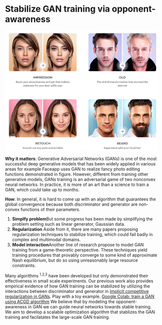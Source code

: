 # Stabilize GAN training via opponent-awareness


![Technique behind Faceapp](figs/Picture1.png)


**Why it matters**: Generative Adversarial Networks (GANs) is one of the most successful deep generative models that has been widely applied in various areas for example Faceapp uses GAN to realize fancy photo editing functions demonstrated in figure. However, different from training other generative models, GANs training is an adversarial game of two nonconvex neural networks.  In practice, it is more of an art than a science to train a GAN, which could take up to months.

**How**: In general, it is hard to come up with an algorithm that guarantees the global convergence because both discriminator and generator are non-convex functions of their parameters. 
1. **Simplfy problem**But some progress has been made by simplifying the problem setting such as linear generator, Gaussian data. 
2. **Regularization** Aside from it, there are many papers proposing regularization techniques to stabilize training, which could fail badly in complex and multimodal domains. 
3. **Model interaction**Another line of research propose to model GAN training from a game-theoretic perspective. These techniques yield training procedures that provably converge to some kind of approximate Nash equilibrium, but do so using unreasonably large resource constraints. 

Many algorithms <sup>1,2,3</sup> have been developed but only demonstrated their effectiveness in small scale experiments. 
Our previous work also provides empirical evidence of how GAN training can be stabilized by utilizing the interactions between discriminator and generator in [Implicit competitive regularization in GANs](https://proceedings.mlr.press/v119/schaefer20a.html). Play with a toy example. [Google Colab: train a GAN using ACGD algorithm](https://colab.research.google.com/drive/1-52aReaBAPNBtq2NcHxKkVIbdVXdyqtH?usp=sharing)
We believe that by modeling the opponent-awareness in GAN we can guide neural networks towards stable training. 
We aim to develop a scalable optimization algorithm that stablizes the GAN training and facilatates the large-scale GAN training. 

 